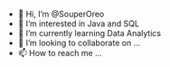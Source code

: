 - 👋 Hi, I’m @SouperOreo
- 👀 I’m interested in Java and SQL
- 🌱 I’m currently learning Data Analytics
- 💞️ I’m looking to collaborate on ...
- 📫 How to reach me ...

<!---
SouperOreo/SouperOreo is a ✨ special ✨ repository because its `README.md` (this file) appears on your GitHub profile.
You can click the Preview link to take a look at your changes.
--->
